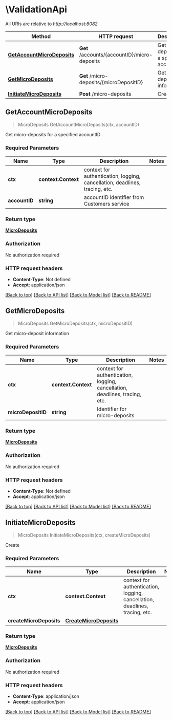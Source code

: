 # \ValidationApi

All URIs are relative to *http://localhost:8082*

Method | HTTP request | Description
------------- | ------------- | -------------
[**GetAccountMicroDeposits**](ValidationApi.md#GetAccountMicroDeposits) | **Get** /accounts/{accountID}/micro-deposits | Get micro-deposits for a specified accountID
[**GetMicroDeposits**](ValidationApi.md#GetMicroDeposits) | **Get** /micro-deposits/{microDepositID} | Get micro-deposit information
[**InitiateMicroDeposits**](ValidationApi.md#InitiateMicroDeposits) | **Post** /micro-deposits | Create



## GetAccountMicroDeposits

> MicroDeposits GetAccountMicroDeposits(ctx, accountID)

Get micro-deposits for a specified accountID

### Required Parameters


Name | Type | Description  | Notes
------------- | ------------- | ------------- | -------------
**ctx** | **context.Context** | context for authentication, logging, cancellation, deadlines, tracing, etc.
**accountID** | **string**| accountID identifier from Customers service | 

### Return type

[**MicroDeposits**](MicroDeposits.md)

### Authorization

No authorization required

### HTTP request headers

- **Content-Type**: Not defined
- **Accept**: application/json

[[Back to top]](#) [[Back to API list]](../README.md#documentation-for-api-endpoints)
[[Back to Model list]](../README.md#documentation-for-models)
[[Back to README]](../README.md)


## GetMicroDeposits

> MicroDeposits GetMicroDeposits(ctx, microDepositID)

Get micro-deposit information

### Required Parameters


Name | Type | Description  | Notes
------------- | ------------- | ------------- | -------------
**ctx** | **context.Context** | context for authentication, logging, cancellation, deadlines, tracing, etc.
**microDepositID** | **string**| Identifier for micro-deposits | 

### Return type

[**MicroDeposits**](MicroDeposits.md)

### Authorization

No authorization required

### HTTP request headers

- **Content-Type**: Not defined
- **Accept**: application/json

[[Back to top]](#) [[Back to API list]](../README.md#documentation-for-api-endpoints)
[[Back to Model list]](../README.md#documentation-for-models)
[[Back to README]](../README.md)


## InitiateMicroDeposits

> MicroDeposits InitiateMicroDeposits(ctx, createMicroDeposits)

Create

### Required Parameters


Name | Type | Description  | Notes
------------- | ------------- | ------------- | -------------
**ctx** | **context.Context** | context for authentication, logging, cancellation, deadlines, tracing, etc.
**createMicroDeposits** | [**CreateMicroDeposits**](CreateMicroDeposits.md)|  | 

### Return type

[**MicroDeposits**](MicroDeposits.md)

### Authorization

No authorization required

### HTTP request headers

- **Content-Type**: application/json
- **Accept**: application/json

[[Back to top]](#) [[Back to API list]](../README.md#documentation-for-api-endpoints)
[[Back to Model list]](../README.md#documentation-for-models)
[[Back to README]](../README.md)

